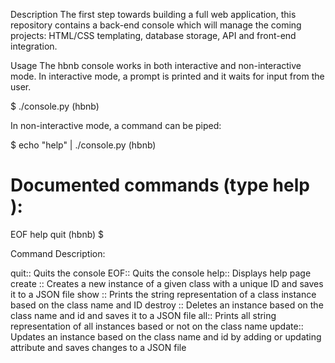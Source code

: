 Description
The first step towards building a full web application, this repository contains a back-end console which will manage the coming projects: HTML/CSS templating, database storage, API and front-end integration.

Usage
The hbnb console works in both interactive and non-interactive mode. In interactive mode, a prompt is printed and it waits for input from the user.

$ ./console.py
(hbnb)

In non-interactive mode, a command can be piped:

$ echo "help" | ./console.py
(hbnb)

Documented commands (type help <topic>):
========================================
EOF  help  quit
(hbnb) 
$

Command	Description:

quit::	Quits the console
EOF::	Quits the console
help::	Displays help page
create <class>::	Creates a new instance of a given class with a unique ID and saves it to a JSON file
show <class> <id>::	Prints the string representation of a class instance based on the class name and ID
destroy <class> <id>::	Deletes an instance based on the class name and id and saves it to a JSON file
all::	Prints all string representation of all instances based or not on the class name
update::	Updates an instance based on the class name and id by adding or updating attribute and saves changes to a JSON file
